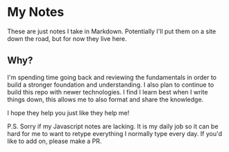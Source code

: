 # My Notes
These are just notes I take in Markdown. Potentially I'll put them on a site down the road, but for now they live here.

## Why?
I'm spending time going back and reviewing the fundamentals in order to build a stronger foundation and understanding. I also plan to continue to build this repo with newer technologies. I find I learn best when I write things down, this allows me to also format and share the knowledge.

I hope they help you just like they help me!

P.S. Sorry if my Javascript notes are lacking. It is my daily job so it can be hard for me to want to retype everything I normally type every day. If you'd like to add on, please make a PR. 
